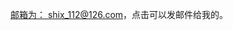 <a href="mailto:shix_112@126.com?subject=To Geek-panshi。我想和你聊一聊"> 邮箱为： shix_112@126.com，点击可以发邮件给我的。</a>
